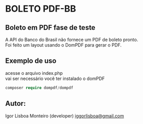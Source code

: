 # BOLETO PDF-BB

## Boleto em PDF fase de teste
A API do Banco do Brasil não fornece um PDF de boleto pronto.<br>
Foi feito um layout usando o DomPDF para gerar o PDF.<br>

## Exemplo de uso
acesse o arquivo index.php<br>
vai ser necessário você ter instalado o domPDF
```php
composer require dompdf/dompdf
```

## Autor:
Igor Lisboa Monteiro (developer) iggorlisboa@gmail.com<br>
